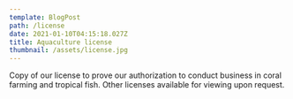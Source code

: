 ```yaml
---
template: BlogPost
path: /license
date: 2021-01-10T04:15:18.027Z
title: Aquaculture license
thumbnail: /assets/license.jpg
---
```

Copy of our license to prove our authorization to conduct business in coral farming and tropical fish.  Other licenses available for viewing upon request.
